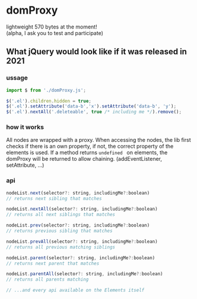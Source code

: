 # domProxy

lightweight 570 bytes at the moment!  
(alpha, I ask you to test and participate)

## What jQuery would look like if it was released in 2021

### ussage

```js
import $ from './domProxy.js';

$('.el').children.hidden = true;
$('.el').setAttribute('data-b','x').setAttribute('data-b', 'y');
$('.el').nextAll('.deleteable', true /* including me */).remove();
```

### how it works

All nodes are wrapped with a proxy.
When accessing the nodes, the lib first checks if there is an own property, if not, the correct property of the elements is used.
If a method returns `undefined ` on elements, the domProxy will be returned to allow chaining. (addEventListener, setAttribute, ...)


### api

```js
nodeList.next(selector?: string, includingMe?:boolean) 
// returns next sibling that matches

nodeList.nextAll(selector?: string, includingMe?:boolean)
// returns all next siblings that matches

nodeList.prev(selector?: string, includingMe?:boolean) 
// returns previous sibling that matches

nodeList.prevAll(selector?: string, includingMe?:boolean) 
// returns all previous matching siblings

nodeList.parent(selector?: string, includingMe?:boolean) 
// returns next parent that matches

nodeList.parentAll(selector?: string, includingMe?:boolean)
// returns all parents matching

// ...and every api available on the Elements itself

```
